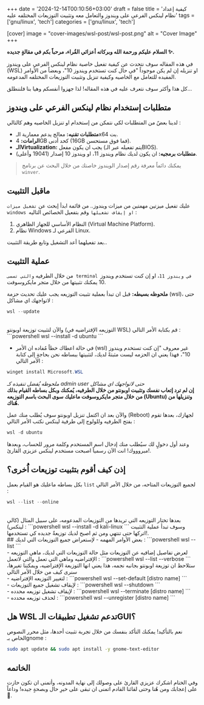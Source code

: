 +++
date = '2024-12-14T00:10:56+03:00'
draft = false
title = 'كيفية إعداد نظام لينكس الفرعي على ويندوز والتعامل معه وتثبيت التوزيعات المختلفه عليه'
tags = ['gnu/linux', 'tech']
categories = ['gnu/linux', 'tech']

[cover] 
image = "cover-images/wsl-post/wsl-post.png" 
alt = "Cover Image"
+++

**السلام عليكم ورحمة الله وبركاته أعزائي القُراء، مرحباً بكم في مقالةٍ جديده ✨.**

في هذه المقاله سوف نتحدث عن كيفية تفعيل خاصية نظام لينكس الفرعي على ويندوز (WSL) او تنزيله إن لم يكن موجوداً "في حال كنت تستخدم ويندوز 10"، وبعضاً من الأوامر المفيده للتعامل مع الخاصيه وكيفية تنزيل وتثبيت التوزيعات المختلفه المدعومه.

كل هذا وأكثر سوف نتعرف عليه في هذه المقاله! لذا جهزوا أنفسكم وهيا بنا فلننطلق...

## متطلبات إستخدام نظام لينكس الفرعي على ويندوز
لدينا بعضٌ من المتطلبات لكي نتمكن من إستخدام او تنزيل الخاصيه وهم كالتالي :
- **متطلبات تقنيه:** معالج يدعم معمارية الـx64 بت.
- **الرامات:** 4GB كحد أدنى (16GB فما فوق مستحسن).
- **الـVirtualization:** يجب ان يكون مفعل (يتم تفعيله عبر الـBIOS).
- **متطلبات برمجيه:** ان يكون لديك نظام ويندوز 11، او ويندوز 10 إصدار (19041 وأعلى).
> يمكنك دائماً معرفة رقم إصدار الويندوز خاصتك من خلال البحث عن برنامج `winver`.

## ماقبل التثبيت
عليك تفعيل ميزتين مهمتين من ميزات ويندوز..
من قائمة ابدأ إبحث عن `تشغيل ميزات windows او إيقاف تشغيلها` وقم بتفعيل الخصائص التاليه :
1. النظام الأساسي للجهاز الظاهري (Virtual Machine Platform).
2. نظام Windows الفرعي لـ Linux.

بعد تفعيلهما أعد التشغيل وتابع طريقة التثبيت..
## عملية التثبيت
من خلال الطرفيه `والتي تسمى terminal في ويندوز 11`، او إن كنت تستخدم ويندوز 10 يمكنك تثبيتها من خلال متجر مايكروسوفت.

**ملحوظه بسيطه:** قبل ان تبدأ بعملية تثبيت التوزيعه يجب عليك تحديث حزمة (wsl)، حتى لاتواجهك اي مشاكل :
```powershell
wsl --update
```
<br>
والاَن لتثبيت توزيعة اوبونتو (التوزيعه الإفتراضيه في WSL) قم بكتابة الأمر التالي :
```powershell
wsl --install -d ubuntu
```

- في حالة اعطاك خطاً مُفاده ان الأمر (wsl) غير معروف "إن كنت تستخدم ويندوز 10"، فهذا يعني ان الحزمه ليست مثبتةً لديك، لتثبيتها ببساطه نحن بحاجةٍ إلى كتابة الأمر التالي :
```powershell
winget install Microsoft.WSL
```
*ملحوظه يُفضل تنفيذه كـ admin user حتى لاتواجهك اي مشاكل*
<br>
**إن لم ترد إتعاب نفسك وتثبيت اوبونتو من خلال الطرفيه، يُمكنك وبكل بساطه القيام بذلك من خلال متجر مايكروسوفت ماعليك سوى البحث باسم التوزيعه (Ubuntu) وتنزيلها من هُناك.**

والاَن بعد ان اكتمل تنزيل اوبونتو سوف يُطلب منك عمل (Reboot) لجهازك، بعدها تقوم بفتح الطرفيه وللولوج إلى طرفية لينكس نكتب الأمر التالي :
```powershell
wsl -d ubuntu
```

وعند أول دخولٍ لك سيُطلب منك إدخال اسم المستخدم وكلمة مرور للحساب، وبعدها مبروووك! انت الاَن رسمياً اصبحت مستخدم لينكس عزيزي القارئ!.

## إذن كيف أقوم بتثبيت توزيعات اَُخرى؟
بكل بساطه ماعليك هو القيام بعمل `list` لجميع التوزيعات المتاحه، من خلال الأمر التالي :
```powershell
wsl --list --online
```
<br>
بعدها تختار التوزيعه التي تريدها من التوزيعات المدعومه، على سبيل المثال (كالي لينكس) :
```powershell
wsl --install -d kali-linux
```
وسوف تبدأ عملية التثبيت اتركها حتى تنتهي ومن ثم اصبح لديك توزيعةٌ جديده كي تستخدمها!.
<br>
## بعض الأوامر المهمه
- لإستعراض جميع التوزيعات التي لديك :
```powershell
wsl --list
```
<br>
- لعرض تفاصيل إضافيه عن التوزيعات مثل حالة التوزيعات التي لديك، ماهي التوزيعه الإفتراضيه وماهي التي تعمل والتي لاتعمل :
```powershell
wsl --list --verbose
```
ستلاحظ ان توزيعة اوبونتو بجانبه نجمه، هذا يعني انها التوزيعة الإفتراضيه، ويمكننا تغيرها، سنرى كيف من خلال الأمر التالي
<br>
- لتغيير التوزيعه الإفتراضيه :
```powershell
wsl --set-default [distro name]
```
<br>
- لإيقاف تشغيل جميع التوزيعات :
```powershell
wsl --shutdown
```
<br>
- لإيقاف تشغيل توزيعه محدده :
```powershell
wsl --terminate [distro name]
```
<br>
- لحذف توزيعه محدده :
```powershell
wsl --unregister [distro name]
```

## هل WSL تدعم تشغيل تطبيقات الـGUI؟
نعم بالتأكيد! يمكنك التأكد بنفسك من خلال تجربة تثبيت أحدها، مثل محرر النصوص الخاص بـgnome :
```bash
sudo apt update && sudo apt install -y gnome-text-editor
```

## الخاتمه
وفي الختام اشكرك عزيزي القارئ على وصولك إلى نهاية المدونه، وأتمنى ان تكون حازت على إعجابك ومن هُنا وحتى لقائنا القادم اتمنى ان تبقى على خيرِ حال وبصحةٍ جيده! وداعاً 🖤.